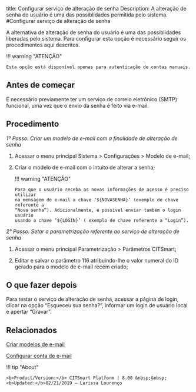 title: Configurar serviço de alteração de senha
Description: A alteração de senha do usuário é uma das possiblidades permitida pelo sistema.  
#Configurar serviço de alteração de senha

A alternativa de alteração de senha do usuário é uma das possiblidades liberadas pelo sistema. Para configurar esta opção é necessário seguir os procedimentos aqui descritos.

!!! warning "ATENÇÃO"

    Esta opção está disponível apenas para autenticação de contas manuais.

Antes de começar
----------------

É necessário previamente ter um serviço de correio eletrônico (SMTP) funcional, uma vez que o envio da senha é feito via e-mail.

Procedimento
------------

*1º Passo: Criar um modelo de e-mail com a finalidade de alteração de senha*

1.  Acessar o menu principal Sistema \> Configurações \> Modelo de e-mail;

2.  Criar o modelo de e-mail com o intuito de alterar a senha;

    !!! warning "ATENÇÃO"

        Para que o usuário receba as novas informações de acesso é preciso utilizar
        na mensagem de e-mail a chave ‘${NOVASENHA}’ (exemplo de chave referente a
        “Nova senha”). Adicionalmente, é possível enviar também o login usuário
        usando a chave ‘${LOGIN}’ ( exemplo de chave referente a “Login”).  

*2° Passo: Setar a parametrização referente ao serviço de alteração de senha*

1.  Acessar o menu principal Parametrização \> Parâmetros CITSmart;

2.  Editar e salvar o parâmetro 116 atribuindo-lhe o valor numeral do ID gerado
    para o modelo de e-mail recém criado;

O que fazer depois
------------------

Para testar o serviço de alteração de senha, acessar a página de login, clicar na opção “Esqueceu sua senha?”, informar um login de usuário
local e apertar “Gravar”.

## Relacionados

[Criar modelos de e-mail][1]

[Configurar conta de e-mail][2]

!!! tip "About"

    <b>Product/Version:</b> CITSmart Platform | 8.00 &nbsp;&nbsp;
    <b>Updated:</b>02/21/2019 – Larissa Lourenço

[1]:/pt-br/citsmart-platform-8/platform-administration/email-settings/email-templates-configure-email-template.html
[2]:/pt-br/citsmart-platform-8/platform-administration/email-settings/configuration.html

